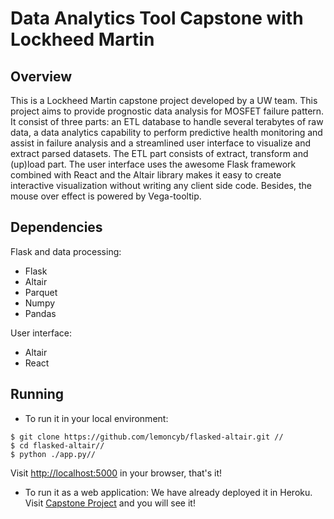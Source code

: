 Data Analytics Tool Capstone with Lockheed Martin 
====
Overview
-----
This is a Lockheed Martin capstone project developed by a UW team. This project aims to provide prognostic data analysis for MOSFET  failure pattern. It consist of three parts: an ETL database to handle several terabytes of raw data, a data analytics capability to perform predictive health monitoring and assist in failure analysis and a streamlined user interface to visualize and extract parsed datasets. The ETL part consists of extract, transform and (up)load part. The user interface uses the awesome Flask framework combined with React and the Altair library makes it easy to create interactive visualization without writing any client side code. Besides, the mouse over effect is powered by Vega-tooltip.

Dependencies
----
Flask and data processing:
* Flask
* Altair
* Parquet
* Numpy
* Pandas

User interface:
* Altair
* React

Running
----
* To run it in your local environment:
```
$ git clone https://github.com/lemoncyb/flasked-altair.git //
$ cd flasked-altair//
$ python ./app.py//
```
Visit [http://localhost:5000](http://localhost:5000) in your browser, that's it!
* To run it as a web application:
We have already deployed it in Heroku. Visit [Capstone Project](https://capstone-lm.herokuapp.com/) and you will see it!
